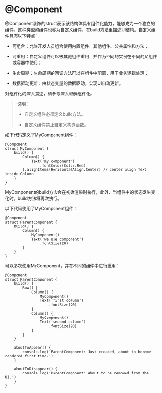 # @Component

@Component装饰的struct表示该结构体具有组件化能力，能够成为一个独立的组件，这种类型的组件也称为自定义组件，在build方法里描述UI结构。自定义组件具有以下特点：


- 可组合：允许开发人员组合使用内置组件、其他组件、公共属性和方法；

- 可重用：自定义组件可以被其他组件重用，并作为不同的实例在不同的父组件或容器中使用；

- 生命周期：生命周期的回调方法可以在组件中配置，用于业务逻辑处理；

- 数据驱动更新：由状态变量的数据驱动，实现UI自动更新。


对组件化的深入描述，请参考深入理解组件化。


>  **说明：**
>
> - 自定义组件必须定义build方法。
> 
> - 自定义组件禁止自定义构造函数。


如下代码定义了MyComponent组件：


```
@Component
struct MyComponent {
    build() {
        Column() {
            Text('my component')
                .fontColor(Color.Red)
        }.alignItems(HorizontalAlign.Center) // center align Text inside Column
    }
}
```


MyComponent的build方法会在初始渲染时执行，此外，当组件中的状态发生变化时，build方法将再次执行。


以下代码使用了MyComponent组件：


```
@Component
struct ParentComponent {
    build() {
        Column() {
            MyComponent()
            Text('we use component')
                .fontSize(20)
        }
    }
}
```


可以多次使用MyComponent，并在不同的组件中进行重用：


```
@Component
struct ParentComponent {
    build() {
        Row() {
            Column() {
                MyComponent()
                Text('first column')
                    .fontSize(20)
            }
            Column() {
                MyComponent()
                Text('second column')
                    .fontSize(20)
            }
        }
    }

    aboutToAppear() {
        console.log('ParentComponent: Just created, about to become rendered first time.')
    }

    aboutToDisappear() {
        console.log('ParentComponent: About to be removed from the UI.')
    }
}
```
